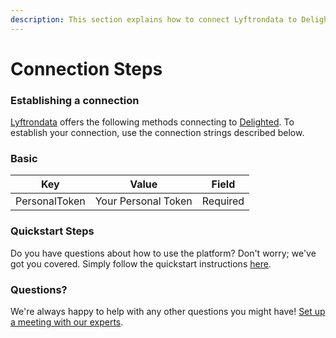 ```yaml
---
description: This section explains how to connect Lyftrondata to Delighted.
---
```


# Connection Steps

### Establishing a connection

[Lyftrondata](https://www.lyftrondata.com) offers the following methods connecting to [Delighted](None/). To establish your connection, use the connection strings described below.

### Basic

| Key           | Value               | Field    |
| ------------- | ------------------- | -------- |
| PersonalToken | Your Personal Token | Required |

### Quickstart Steps

Do you have questions about how to use the platform? Don't worry; we've got you covered. Simply follow the quickstart instructions [here](./).

### Questions? <a href="#questions" id="questions"></a>

We're always happy to help with any other questions you might have! [Set up a meeting with our experts](https://www.lyftrondata.com/book-a-meeting/).
